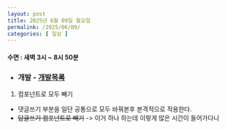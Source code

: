 ```yaml
---
layout: post
title: 2025년 6월 09일 월요일
permalink: /2025/06/09/
categories: [ 일상 ]
---
```

#### 수면 : 새벽 3시 ~ 8시 50분
* ### 개발 - [개발목록](../../2025-05-31-앞으로-개발할-목록.md)

1. 컴포넌트로 모두 빼기
- 댓글쓰기 부분을 일단 공통으로 모두 바꿔본후 본격적으로 적용한다.
- ~~답글쓰기 컴포넌트로 빼기~~ -> 이거 하나 하는데 이렇게 많은 시간이 들어가다니